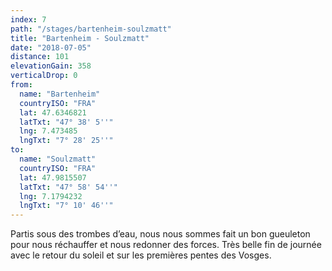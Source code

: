 ```yaml
---
index: 7
path: "/stages/bartenheim-soulzmatt"
title: "Bartenheim - Soulzmatt"
date: "2018-07-05"
distance: 101
elevationGain: 358
verticalDrop: 0
from:
  name: "Bartenheim"
  countryISO: "FRA"
  lat: 47.6346821
  latTxt: "47° 38' 5''"
  lng: 7.473485
  lngTxt: "7° 28' 25''"
to:
  name: "Soulzmatt"
  countryISO: "FRA"
  lat: 47.9815507
  latTxt: "47° 58' 54''"
  lng: 7.1794232
  lngTxt: "7° 10' 46''"
---
```


Partis sous des trombes d’eau, nous nous sommes fait un bon gueuleton pour nous réchauffer et nous redonner des forces. Très belle fin de journée avec le retour du soleil et sur les premières pentes des Vosges.
